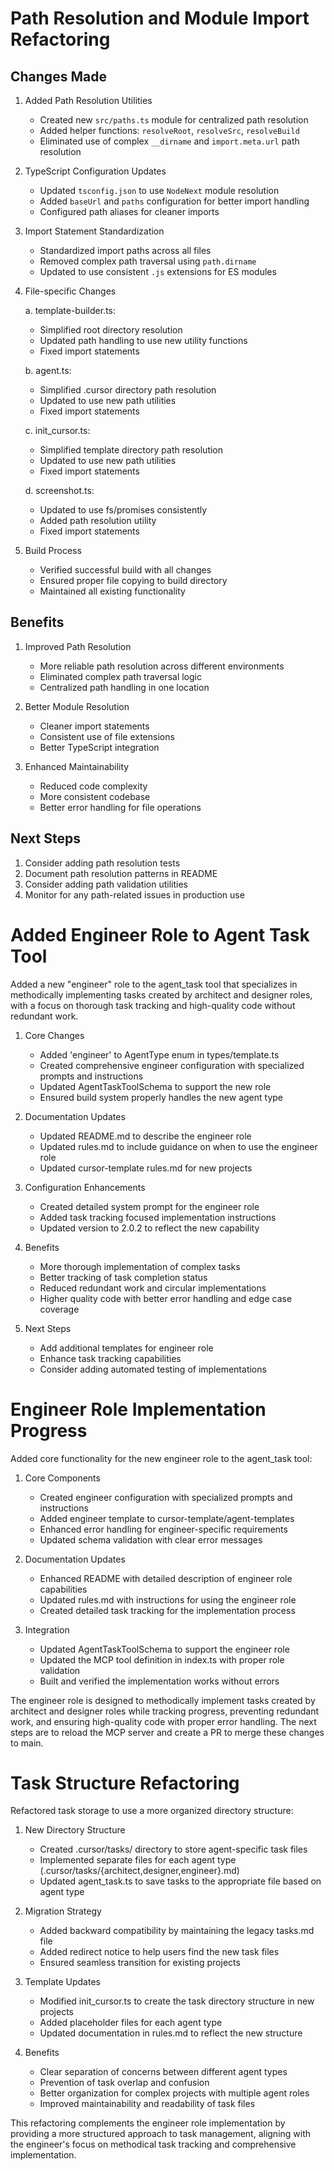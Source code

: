 # Path Resolution and Module Import Refactoring

## Changes Made

1. Added Path Resolution Utilities
   - Created new `src/paths.ts` module for centralized path resolution
   - Added helper functions: `resolveRoot`, `resolveSrc`, `resolveBuild`
   - Eliminated use of complex `__dirname` and `import.meta.url` path resolution

2. TypeScript Configuration Updates
   - Updated `tsconfig.json` to use `NodeNext` module resolution
   - Added `baseUrl` and `paths` configuration for better import handling
   - Configured path aliases for cleaner imports

3. Import Statement Standardization
   - Standardized import paths across all files
   - Removed complex path traversal using `path.dirname`
   - Updated to use consistent `.js` extensions for ES modules

4. File-specific Changes

   a. template-builder.ts:
      - Simplified root directory resolution
      - Updated path handling to use new utility functions
      - Fixed import statements

   b. agent.ts:
      - Simplified .cursor directory path resolution
      - Updated to use new path utilities
      - Fixed import statements

   c. init_cursor.ts:
      - Simplified template directory path resolution
      - Updated to use new path utilities
      - Fixed import statements

   d. screenshot.ts:
      - Updated to use fs/promises consistently
      - Added path resolution utility
      - Fixed import statements

5. Build Process
   - Verified successful build with all changes
   - Ensured proper file copying to build directory
   - Maintained all existing functionality

## Benefits

1. Improved Path Resolution
   - More reliable path resolution across different environments
   - Eliminated complex path traversal logic
   - Centralized path handling in one location

2. Better Module Resolution
   - Cleaner import statements
   - Consistent use of file extensions
   - Better TypeScript integration

3. Enhanced Maintainability
   - Reduced code complexity
   - More consistent codebase
   - Better error handling for file operations

## Next Steps

1. Consider adding path resolution tests
2. Document path resolution patterns in README
3. Consider adding path validation utilities
4. Monitor for any path-related issues in production use

# Added Engineer Role to Agent Task Tool

Added a new "engineer" role to the agent_task tool that specializes in methodically implementing tasks created by architect and designer roles, with a focus on thorough task tracking and high-quality code without redundant work.

1. Core Changes
   - Added 'engineer' to AgentType enum in types/template.ts
   - Created comprehensive engineer configuration with specialized prompts and instructions
   - Updated AgentTaskToolSchema to support the new role
   - Ensured build system properly handles the new agent type

2. Documentation Updates
   - Updated README.md to describe the engineer role
   - Updated rules.md to include guidance on when to use the engineer role
   - Updated cursor-template rules.md for new projects

3. Configuration Enhancements
   - Created detailed system prompt for the engineer role
   - Added task tracking focused implementation instructions
   - Updated version to 2.0.2 to reflect the new capability

4. Benefits
   - More thorough implementation of complex tasks
   - Better tracking of task completion status
   - Reduced redundant work and circular implementations
   - Higher quality code with better error handling and edge case coverage
   
5. Next Steps
   - Add additional templates for engineer role
   - Enhance task tracking capabilities
   - Consider adding automated testing of implementations

# Engineer Role Implementation Progress

Added core functionality for the new engineer role to the agent_task tool:

1. Core Components
   - Created engineer configuration with specialized prompts and instructions
   - Added engineer template to cursor-template/agent-templates
   - Enhanced error handling for engineer-specific requirements
   - Updated schema validation with clear error messages

2. Documentation Updates
   - Enhanced README with detailed description of engineer role capabilities
   - Updated rules.md with instructions for using the engineer role
   - Created detailed task tracking for the implementation process

3. Integration
   - Updated AgentTaskToolSchema to support the engineer role
   - Updated the MCP tool definition in index.ts with proper role validation
   - Built and verified the implementation works without errors

The engineer role is designed to methodically implement tasks created by architect and designer roles while tracking progress, preventing redundant work, and ensuring high-quality code with proper error handling. The next steps are to reload the MCP server and create a PR to merge these changes to main.

# Task Structure Refactoring

Refactored task storage to use a more organized directory structure:

1. New Directory Structure
   - Created .cursor/tasks/ directory to store agent-specific task files
   - Implemented separate files for each agent type (.cursor/tasks/{architect,designer,engineer}.md)
   - Updated agent_task.ts to save tasks to the appropriate file based on agent type

2. Migration Strategy
   - Added backward compatibility by maintaining the legacy tasks.md file
   - Added redirect notice to help users find the new task files
   - Ensured seamless transition for existing projects

3. Template Updates
   - Modified init_cursor.ts to create the task directory structure in new projects
   - Added placeholder files for each agent type
   - Updated documentation in rules.md to reflect the new structure

4. Benefits
   - Clear separation of concerns between different agent types
   - Prevention of task overlap and confusion
   - Better organization for complex projects with multiple agent roles
   - Improved maintainability and readability of task files

This refactoring complements the engineer role implementation by providing a more structured approach to task management, aligning with the engineer's focus on methodical task tracking and comprehensive implementation.